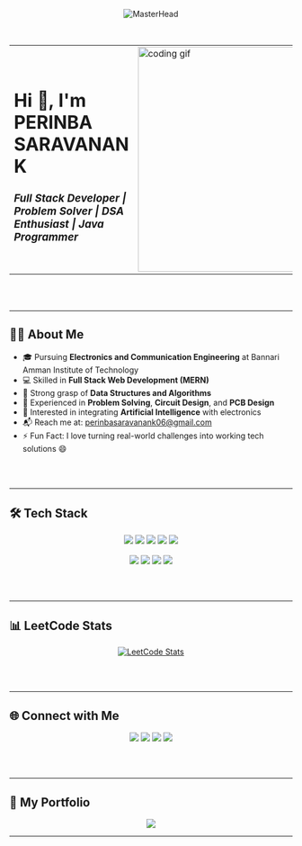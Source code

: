 <!-- HEADER GIF -->
<p align="center">
  <img src="https://user-images.githubusercontent.com/10498744/210012254-234538ff-d198-48aa-8964-37e6fd45d227.gif" alt="MasterHead" />
</p>

<br/>

<!-- INTRO + CODING GIF SIDE BY SIDE -->
<table>
  <tr>
    <td>

<h1>Hi 👋, I'm PERINBA SARAVANAN K</h1>
<h3><i>Full Stack Developer | Problem Solver | DSA Enthusiast | Java Programmer</i></h3>

</td>
    <td>
      <img src="https://media3.giphy.com/media/v1.Y2lkPTc5MGI3NjExYm42eXNlZXc5YnBudmlsZ3VoM3p1MmpvZ3g3eGN4bHRhaGRrY2xtNCZlcD12MV9pbnRlcm5hbF9naWZfYnlfaWQmY3Q9Zw/78XCFBGOlS6keY1Bil/giphy.gif" width="400" alt="coding gif">
    </td>
  </tr>
</table>

<br/><br/>

---

## 👨‍💻 About Me

- 🎓 Pursuing **Electronics and Communication Engineering** at Bannari Amman Institute of Technology  
- 💻 Skilled in **Full Stack Web Development (MERN)**  
- 🧠 Strong grasp of **Data Structures and Algorithms**  
- 🔧 Experienced in **Problem Solving**, **Circuit Design**, and **PCB Design**  
- 🤖 Interested in integrating **Artificial Intelligence** with electronics  
- 📬 Reach me at: [perinbasaravanank06@gmail.com](mailto:perinbasaravanank06@gmail.com)  
- ⚡ Fun Fact: I love turning real-world challenges into working tech solutions 😄

<br/><br/>

---

## 🛠️ Tech Stack

<p align="center">
  <img src="https://img.shields.io/badge/C-00599C?style=for-the-badge&logo=c&logoColor=white" />
  <img src="https://img.shields.io/badge/Java-ED8B00?style=for-the-badge&logo=openjdk&logoColor=white" />
  <img src="https://img.shields.io/badge/HTML5-E34F26?style=for-the-badge&logo=html5&logoColor=white" />
  <img src="https://img.shields.io/badge/CSS3-1572B6?style=for-the-badge&logo=css3&logoColor=white" />
  <img src="https://img.shields.io/badge/JavaScript-F7DF1E?style=for-the-badge&logo=javascript&logoColor=black" /><br><br>
  <img src="https://img.shields.io/badge/React-20232A?style=for-the-badge&logo=react&logoColor=61DAFB" />
  <img src="https://img.shields.io/badge/Node.js-339933?style=for-the-badge&logo=nodedotjs&logoColor=white" />
  <img src="https://img.shields.io/badge/Express.js-000000?style=for-the-badge&logo=express&logoColor=white" />
  <img src="https://img.shields.io/badge/MongoDB-4EA94B?style=for-the-badge&logo=mongodb&logoColor=white" />
</p>

<br/><br/>

---

## 📊 LeetCode Stats

<p align="center">
  <a href="https://leetcode.com/Perinbasaravanank_06">
    <img src="https://leetcard.jacoblin.cool/Perinbasaravanank_06" alt="LeetCode Stats" />
  </a>
</p>

<br/><br/>

---

## 🌐 Connect with Me

<p align="center">
  <a href="https://www.linkedin.com/in/perinbasaravanan06" target="_blank"><img src="https://img.shields.io/badge/LinkedIn-0077B5?style=for-the-badge&logo=linkedin&logoColor=white" /></a>
  <a href="https://www.hackerrank.com/perinbasaravana2" target="_blank"><img src="https://img.shields.io/badge/HackerRank-2EC866?style=for-the-badge&logo=hackerrank&logoColor=white" /></a>
  <a href="https://www.leetcode.com/perinbasaravanan_06" target="_blank"><img src="https://img.shields.io/badge/LeetCode-FFA116?style=for-the-badge&logo=leetcode&logoColor=white" /></a>
  <a href="https://auth.geeksforgeeks.org/user/perinbasaravanan_06" target="_blank"><img src="https://img.shields.io/badge/GeeksforGeeks-2F8D46?style=for-the-badge&logo=geeksforgeeks&logoColor=white" /></a>
</p>

<br/><br/>

---

## 🚀 My Portfolio

<p align="center">
  <a href="https://perinba-saravanan-portfolio.vercel.app" target="_blank">
    <img src="https://img.shields.io/badge/Visit%20My%20Portfolio-000000?style=for-the-badge&logo=vercel&logoColor=white" />
  </a>
</p>

---

